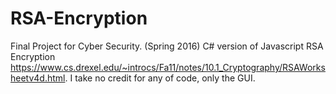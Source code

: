 # RSA-Encryption
Final Project for Cyber Security. (Spring 2016)
C# version of Javascript RSA Encryption https://www.cs.drexel.edu/~introcs/Fa11/notes/10.1_Cryptography/RSAWorksheetv4d.html.
I take no credit for any of code, only the GUI.
